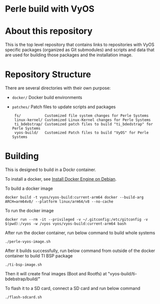 Perle build with VyOS
===================

# About this repository

This is the top level repository that contains links to repositories with VyOS
specific packages (organized as Git submodules) and scripts and data that are
used for building those packages and the installation image.

# Repository Structure

There are several directories with their own purpose:

 * `docker/`     Docker build environments
 * `patches/`    Patch files to update scripts and packages

        fs/           Customized file system changes for Perle Systems
        linux-kernel/ Customized Linux-Kernel changes for Perle Systems
        ti_bdebstrap/ Customized patch files to build "ti_bdedstrap" for Perle Systems
        vyos-build/   Customized Patch files to build "VyOS" for Perle Systems

# Building

This is designed to build in a Dockr container.

To install a docker, see [Install Docker Engine on Debian](https://docs.docker.com/engine/install/debian/).

To build a docker image
```
docker build -t vyos/vyos-build:current-arm64 docker --build-arg ARCH=arm64v8/ --platform linux/arm64/v8 --no-cache
```

To run the docker image
```
docker run --rm -it --privileged -v ~/.gitconfig:/etc/gitconfig -v $(pwd):/vyos -w /vyos vyos/vyos-build:current-arm64 bash
```

After run the docker container, run below command to build whole systems
```
./perle-vyos-image.sh
```
After it builds successfully, run below command from outside of the docker container to build TI BSP package
```
./ti-bsp-image.sh
```
Then it will create final images (Boot and Rootfs) at "vyos-build/ti-bdebstrap/build/"

To flash it to a SD card, connect a SD card and run below command
```
./flash-sdcard.sh
```

